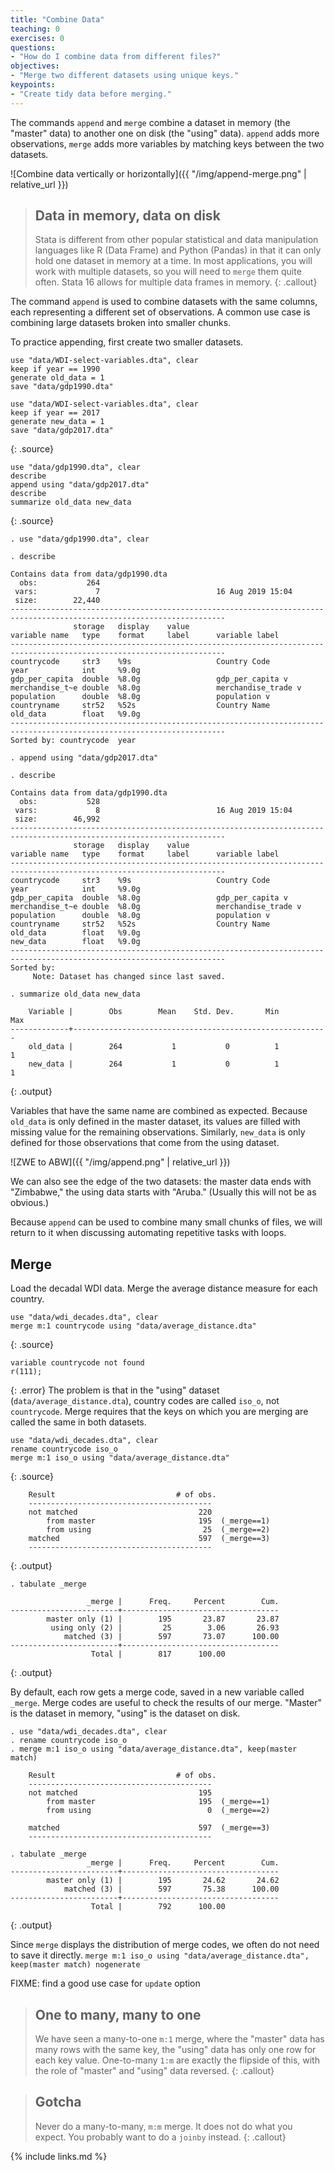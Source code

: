 ```yaml
---
title: "Combine Data"
teaching: 0
exercises: 0
questions:
- "How do I combine data from different files?"
objectives:
- "Merge two different datasets using unique keys."
keypoints:
- "Create tidy data before merging."
---
```


The commands `append` and `merge` combine a dataset in memory (the "master" data) to another one on disk (the "using" data). `append` adds more observations, `merge` adds more variables by matching keys between the two datasets.

![Combine data vertically or horizontally]({{ "/img/append-merge.png" | relative_url }}) 

> ## Data in memory, data on disk
> Stata is different from other popular statistical and data manipulation languages like R (Data Frame) and Python (Pandas) in that it can only hold one dataset in memory at a time. In most applications, you will work with multiple datasets, so you will need to `merge` them quite often. Stata 16 allows for multiple data frames in memory.
{: .callout}

The command `append` is used to combine datasets with the same columns, each representing a different set of observations. A common use case is combining large datasets broken into smaller chunks.

To practice appending, first create two smaller datasets.
```
use "data/WDI-select-variables.dta", clear
keep if year == 1990
generate old_data = 1
save "data/gdp1990.dta"

use "data/WDI-select-variables.dta", clear
keep if year == 2017
generate new_data = 1
save "data/gdp2017.dta"
```
{: .source}

```
use "data/gdp1990.dta", clear
describe
append using "data/gdp2017.dta"
describe
summarize old_data new_data
```
{: .source}

```
. use "data/gdp1990.dta", clear

. describe

Contains data from data/gdp1990.dta
  obs:           264                          
 vars:             7                          16 Aug 2019 15:04
 size:        22,440                          
----------------------------------------------------------------------------------------------------------------------
              storage   display    value
variable name   type    format     label      variable label
----------------------------------------------------------------------------------------------------------------------
countrycode     str3    %9s                   Country Code
year            int     %9.0g                 
gdp_per_capita  double  %8.0g                 gdp_per_capita v
merchandise_t~e double  %8.0g                 merchandise_trade v
population      double  %8.0g                 population v
countryname     str52   %52s                  Country Name
old_data        float   %9.0g                 
----------------------------------------------------------------------------------------------------------------------
Sorted by: countrycode  year

. append using "data/gdp2017.dta"

. describe

Contains data from data/gdp1990.dta
  obs:           528                          
 vars:             8                          16 Aug 2019 15:04
 size:        46,992                          
----------------------------------------------------------------------------------------------------------------------
              storage   display    value
variable name   type    format     label      variable label
----------------------------------------------------------------------------------------------------------------------
countrycode     str3    %9s                   Country Code
year            int     %9.0g                 
gdp_per_capita  double  %8.0g                 gdp_per_capita v
merchandise_t~e double  %8.0g                 merchandise_trade v
population      double  %8.0g                 population v
countryname     str52   %52s                  Country Name
old_data        float   %9.0g                 
new_data        float   %9.0g                 
----------------------------------------------------------------------------------------------------------------------
Sorted by: 
     Note: Dataset has changed since last saved.

. summarize old_data new_data

    Variable |        Obs        Mean    Std. Dev.       Min        Max
-------------+---------------------------------------------------------
    old_data |        264           1           0          1          1
    new_data |        264           1           0          1          1
```
{: .output}

Variables that have the same name are combined as expected. Because `old_data` is only defined in the master dataset, its values are filled with missing value for the remaining observations. Similarly, `new_data` is only defined for those observations that come from the using dataset.

![ZWE to ABW]({{ "/img/append.png" | relative_url }}) 

We can also see the edge of the two datasets: the master data ends with "Zimbabwe," the using data starts with "Aruba." (Usually this will not be as obvious.)

Because `append` can be used to combine many small chunks of files, we will return to it when discussing automating repetitive tasks with loops.

## Merge
Load the decadal WDI data. Merge the average distance measure for each country. 

```
use "data/wdi_decades.dta", clear
merge m:1 countrycode using "data/average_distance.dta"
```
{: .source}
```
variable countrycode not found
r(111);
```
{: .error}
The problem is that in the "using" dataset (`data/average_distance.dta`), country codes are called `iso_o`, not `countrycode`. Merge requires that the keys on which you are merging are called the same in both datasets.
```
use "data/wdi_decades.dta", clear
rename countrycode iso_o
merge m:1 iso_o using "data/average_distance.dta"
```
{: .source}
```
    Result                           # of obs.
    -----------------------------------------
    not matched                           220
        from master                       195  (_merge==1)
        from using                         25  (_merge==2)
    matched                               597  (_merge==3)
    -----------------------------------------
```
{: .output}

```
. tabulate _merge

                 _merge |      Freq.     Percent        Cum.
------------------------+-----------------------------------
        master only (1) |        195       23.87       23.87
         using only (2) |         25        3.06       26.93
            matched (3) |        597       73.07      100.00
------------------------+-----------------------------------
                  Total |        817      100.00
```
{: .output}

By default, each row gets a merge code, saved in a new variable called `_merge`. Merge codes are useful to check the results of our merge. "Master" is the dataset in memory, "using" is the dataset on disk. 

```
. use "data/wdi_decades.dta", clear
. rename countrycode iso_o
. merge m:1 iso_o using "data/average_distance.dta", keep(master match)

    Result                           # of obs.
    -----------------------------------------
    not matched                           195
        from master                       195  (_merge==1)
        from using                          0  (_merge==2)

    matched                               597  (_merge==3)
    -----------------------------------------

. tabulate _merge
                 _merge |      Freq.     Percent        Cum.
------------------------+-----------------------------------
        master only (1) |        195       24.62       24.62
            matched (3) |        597       75.38      100.00
------------------------+-----------------------------------
                  Total |        792      100.00

```
{: .output}

Since `merge` displays the distribution of merge codes, we often do not need to save it directly. `merge m:1 iso_o using "data/average_distance.dta", keep(master match) nogenerate`

FIXME: find a good use case for `update` option 

> ## One to many, many to one
> We have seen a many-to-one `m:1` merge, where the "master" data has many rows with the same key, the "using" data has only one row for each key value. One-to-many `1:m` are exactly the flipside of this, with the role of "master" and "using" data reversed. 
{: .callout}

> ## Gotcha
> Never do a many-to-many, `m:m` merge. It does not do what you expect. You probably want to do a `joinby` instead.
{: .callout}


{% include links.md %}
